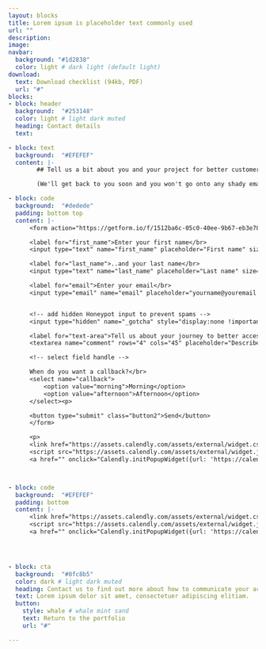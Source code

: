```yaml
---
layout: blocks
title: Lorem ipsum is placeholder text commonly used
url: ""
description:
image:
navbar:
  background: "#1d2838"
  color: light # dark light (default light)
download:
  text: Download checklist (94kb, PDF)
  url: "#"
blocks:
- block: header
  background:  "#253148"
  color: light # light dark muted
  heading: Contact details
  text:

- block: text
  background:  "#EFEFEF"
  content: |-
        ## Tell us a bit about you and your project for better customer experience.

        (We'll get back to you soon and you won't go onto any shady email lists)

- block: code
  background:  "#dedede"
  padding: bottom top
  content: |-
      <form action="https://getform.io/f/1512ba6c-05c0-40ee-9b67-eb3e78da2878" method="POST">

      <label for="first_name">Enter your first name</br>
      <input type="text" name="first_name" placeholder="First name" size="45" class="contact-text-input"></label></p>

      <label for="last_name">..and your last name</br>
      <input type="text" name="last_name" placeholder="Last name" size="45" class="contact-text-input"></label></p>

      <label for="email">Enter your email</br>
      <input type="email" name="email" placeholder="yourname@youremail.com" size="45" class="contact-text-input"></label></p>


      <!-- add hidden Honeypot input to prevent spams -->
      <input type="hidden" name="_gotcha" style="display:none !important">

      <label for="text-area">Tell us about your journey to better access:</br>
      <textarea name="comment" rows="4" cols="45" placeholder="Describe your project and how better access and information can help..." class="contact-text-input"></textarea><br>

      <!-- select field handle -->

      When do you want a callback?</br>
      <select name="callback">
          <option value="morning">Morning</option>
          <option value="afternoon">Afternoon</option>
      </select><p>

      <button type="submit" class="button2">Send</button>
      </form>

      <p>
      <link href="https://assets.calendly.com/assets/external/widget.css" rel="stylesheet">
      <script src="https://assets.calendly.com/assets/external/widget.js" type="text/javascript" async></script>
      <a href="" onclick="Calendly.initPopupWidget({url: 'https://calendly.com/the-access-agency/initial-consult'});return false;">Schedule a free 15 minute chat with Calendly</a>



- block: code
  background:  "#EFEFEF"
  padding: bottom
  content: |-
      <link href="https://assets.calendly.com/assets/external/widget.css" rel="stylesheet">
      <script src="https://assets.calendly.com/assets/external/widget.js" type="text/javascript" async></script>
      <a href="" onclick="Calendly.initPopupWidget({url: 'https://calendly.com/the-access-agency/initial-consult'});return false;">Don't want to email? Why not schedule a free 15 minute chat?</a>




- block: cta
  background:  "#8fc8b5"
  color: dark # light dark muted
  heading: Contact us to find out more about how to communicate your access
  text: Lorem ipsum dolor sit amet, consectetuer adipiscing elitiam.
  button:
    style: whale # whale mint sand
    text: Return to the portfolio
    url: "#"

---
```

